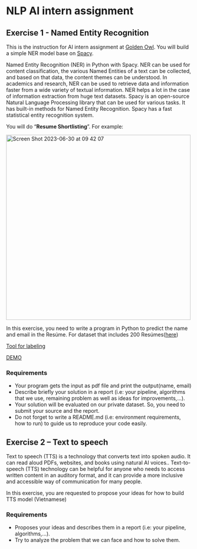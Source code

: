 # NLP AI intern assignment
## Exercise 1 - Named Entity Recognition
This is the instruction for AI intern assignment at [Golden Owl](https://goldenowl.asia). You will build a simple NER model base on [Spacy](https://spacy.io/usage).

Named Entity Recognition (NER) in Python with Spacy. NER can be used for content classification, the various Named Entities of a text can be collected, and based on that data, the content themes can be understood. In academics and research, NER can be used to retrieve data and information faster from a wide variety of textual information. NER helps a lot in the case of information extraction from huge text datasets. Spacy is an open-source Natural Language Processing library that can be used for various tasks. It has built-in methods for Named Entity Recognition. Spacy has a fast statistical entity recognition system.

You will do “**Resume Shortlisting**”. For example:

<img width="500" alt="Screen Shot 2023-06-30 at 09 42 07" src="https://github.com/go-julian/ai-nlp-intern-assignment/assets/130023825/f6f75869-1a73-45a7-8361-e94170a8ce74">

In this exercise, you need to write a program in Python to predict the name and email in the Resúme. For dataset that includes 200 Resúmes([here](https://drive.google.com/file/d/1rM5TKOXiUpWodflVEhtm8aAgnhvVzLrf/view?usp=drive_link))

[Tool for labeling](https://tecoholic.github.io/ner-annotator)

[DEMO](https://drive.google.com/file/d/1EtMDuZfDIJqktrqvAAYDPb4Tq7EAU_BW/view?usp=sharing)

### Requirements
- Your program gets the input as pdf file and print the output(name, email)
- Describe briefly your solution in a report (i.e: your pipeline, algorithms that we use, remaining problem as well as ideas for improvements,...).
- Your solution will be evaluated on our private dataset. So, you need to submit your source and the report.
- Do not forget to write a README.md (i.e: environment requirements, how to run) to guide us to reproduce your code easily.
## Exercise 2 – Text to speech
Text to speech (TTS) is a technology that converts text into spoken audio. It can read aloud PDFs, websites, and books using natural AI voices.. Text-to-speech (TTS) technology can be helpful for anyone who needs to access written content in an auditory format, and it can provide a more inclusive and accessible way of communication for many people.

In this exercise, you are requested to propose your ideas for how to build TTS model (Vietnamese)
### Requirements
-	Proposes your ideas and describes them in a report (i.e: your pipeline, algorithms,...).
-	Try to analyze the problem that we can face and how to solve them.


